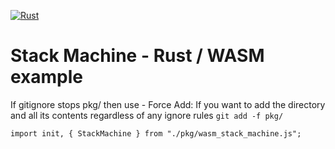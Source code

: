 [![Rust](https://github.com/RGGH/wasm_stack_machine/actions/workflows/rust.yml/badge.svg)](https://github.com/RGGH/wasm_stack_machine/actions/workflows/rust.yml)
# Stack Machine - Rust / WASM example

If gitignore stops pkg/ then use - Force Add: If you want to add the directory and all its contents regardless of any ignore rules
``` git add -f pkg/ ```

 
``` import init, { StackMachine } from "./pkg/wasm_stack_machine.js"; ```
